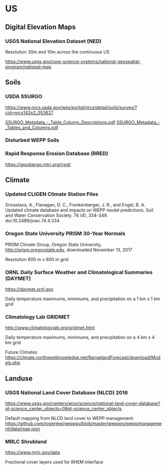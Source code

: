 # US

## Digital Elevation Maps

### USGS National Elevation Dataset (NED)

Resolution 30m and 10m across the continuous US

https://www.usgs.gov/core-science-systems/national-geospatial-program/national-map

## Soils

### USDA SSURGO

https://www.nrcs.usda.gov/wps/portal/nrcs/detail/soils/survey/?cid=nrcs142p2_053627

[SSURGO_Metadata_-_Table_Column_Descriptions.pdf](https://github.com/rogerlew/wepppy/files/3741446/SSURGO_Metadata_-_Table_Column_Descriptions.pdf)
[SSURGO_Metadata_-_Tables_and_Columns.pdf](https://github.com/rogerlew/wepppy/files/3741447/SSURGO_Metadata_-_Tables_and_Columns.pdf)

### Disturbed WEPP Soils

### Rapid Response Erosion Database (RRED)

https://geodjango.mtri.org/rred/

## Climate

### Updated CLIGEN Climate Station Files

Srivastava, A., Flanagan, D. C., Frankenberger, J. R., and Engel, B. A. Updated climate database and impacts on WEPP model predictions. Soil and Water Conservation Society. 74 (4), 334-349. doi:10.2489/jswc.74.4.334

### Oregon State University PRISM 30-Year Normals

PRISM Climate Group, Oregon State University, http://prism.oregonstate.edu, downloaded November 13, 2017

Resolution 800 m x 800 m grid

### ORNL Daily Surface Weather and Climatological Summaries (DAYMET)

https://daymet.ornl.gov

Daily temperature maximums, minimums, and precipitation on a 1 km x 1 km grid

### Climatology Lab GRIDMET

http://www.climatologylab.org/gridmet.html

Daily temperature maximums, minimums, and precipitation on a 4 km x 4 km grid

Future Climates
https://climate.northwestknowledge.net/RangelandForecast/download/Models.php

## Landuse

### USGS National Land Cover Database (NLCD) 2016

https://www.usgs.gov/centers/eros/science/national-land-cover-database?qt-science_center_objects=0#qt-science_center_objects

Default mapping from NLCD land cover to WEPP management:
https://github.com/rogerlew/wepppy/blob/master/wepppy/wepp/management/data/map.json

### MRLC Shrubland

https://www.mrlc.gov/data

Fractional cover layers used for RHEM interface
